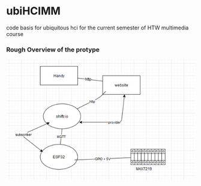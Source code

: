 # ubiHCIMM
code basis for ubiquitous hci for the current semester of HTW multimedia course


### Rough Overview of the protype
![Alt text](./multimediadiagramm.png?raw=true "title")